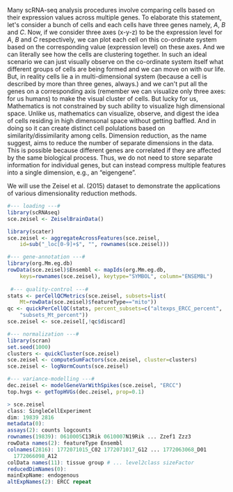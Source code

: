 Many scRNA-seq analysis procedures involve comparing cells based on their expression values across multiple genes. To elaborate this statement, let's consider a bunch of cells and each cells have three genes namely, $A$, $B$ and $C$. Now, if we consider three axes (x-y-z) to be the expression level for $A$, $B$ and $C$ respectively, we can plot each cell on this co-ordinate system based on the corresponding value (expression level) on these axes. And we can literally see how the cells are clustering together. In such an ideal scenario we can just visually observe on the co-ordinate system itself what different groups of cells are being formed and we can move on with our life. But, in reality cells lie a in multi-dimensional system (because a cell is described by more than three genes, always.) and we can't put all the genes on a corresponding axis (remember we can visualize only three axes: for us humans) to make the visual cluster of cells. But lucky for us, Mathematics is not constrained by such ability to visualize high dimensional space. Unlike us, mathematics can visualize, observe, and digest the idea of cells residing in high dimensonal space without getting baffled. And in doing so it can create distinct cell polulations based on similarity/dissimilarity among cells. Dimension reduction, as the name suggest, aims to reduce the number of separate dimensions in the data. This is possible because different genes are correlated if they are affected by the same biological process. Thus, we do not need to store separate information for individual genes, but can instead compress multiple features into a single dimension, e.g., an “eigengene”. 

We will use the Zeisel et al. (2015) dataset to demonstrate the applications of various dimensionality reduction methods.

```r
#--- loading ---#
library(scRNAseq)
sce.zeisel <- ZeiselBrainData()

library(scater)
sce.zeisel <- aggregateAcrossFeatures(sce.zeisel, 
    id=sub("_loc[0-9]+$", "", rownames(sce.zeisel)))

#--- gene-annotation ---#
library(org.Mm.eg.db)
rowData(sce.zeisel)$Ensembl <- mapIds(org.Mm.eg.db, 
    keys=rownames(sce.zeisel), keytype="SYMBOL", column="ENSEMBL")
 
 #--- quality-control ---#
stats <- perCellQCMetrics(sce.zeisel, subsets=list(
    Mt=rowData(sce.zeisel)$featureType=="mito"))
qc <- quickPerCellQC(stats, percent_subsets=c("altexps_ERCC_percent", 
    "subsets_Mt_percent"))
sce.zeisel <- sce.zeisel[,!qc$discard]

#--- normalization ---#
library(scran)
set.seed(1000)
clusters <- quickCluster(sce.zeisel)
sce.zeisel <- computeSumFactors(sce.zeisel, cluster=clusters) 
sce.zeisel <- logNormCounts(sce.zeisel)

#--- variance-modelling ---#
dec.zeisel <- modelGeneVarWithSpikes(sce.zeisel, "ERCC")
top.hvgs <- getTopHVGs(dec.zeisel, prop=0.1)
```

```r
> sce.zeisel
class: SingleCellExperiment 
dim: 19839 2816 
metadata(0):
assays(2): counts logcounts
rownames(19839): 0610005C13Rik 0610007N19Rik ... Zzef1 Zzz3
rowData names(2): featureType Ensembl
colnames(2816): 1772071015_C02 1772071017_G12 ... 1772063068_D01
  1772066098_A12
colData names(11): tissue group # ... level2class sizeFactor
reducedDimNames(0):
mainExpName: endogenous
altExpNames(2): ERCC repeat
```



